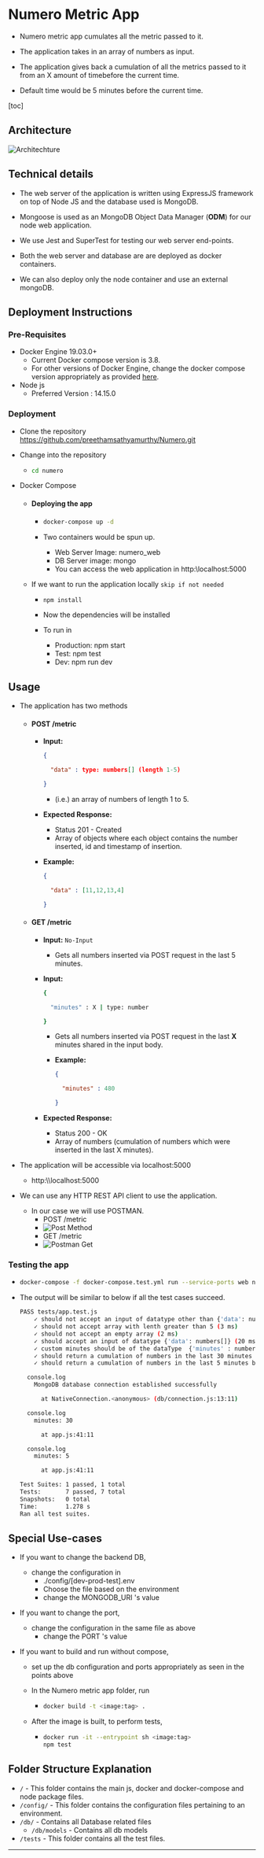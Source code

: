 # Numero Metric App

* Numero metric app cumulates all the metric passed to it.

* The application takes in an array of numbers as input.

* The application gives back a cumulation of all the metrics passed to it from an X amount of timebefore the current time.

* Default time would be 5 minutes before the current time.

  

[toc]

## Architecture



![Architechture](https://dev-to-uploads.s3.amazonaws.com/i/9zhouwhw5zcysdinhznn.jpg)



## Technical details

* The web server of the application is written using ExpressJS framework on top of Node JS and the database used is MongoDB.

* Mongoose is used as an MongoDB Object Data Manager (**ODM**) for our node web application.

* We use Jest and SuperTest for testing our web server end-points.

* Both the web server and database are are deployed as docker containers.

* We can also deploy only the node container and use an external mongoDB.

  

## Deployment Instructions

### Pre-Requisites

* Docker Engine 19.03.0+
  * Current Docker compose version is 3.8.
  * For other versions of Docker Engine, change the docker compose version appropriately as provided [here](https://docs.docker.com/compose/compose-file/).
* Node js
  * Preferred Version : 14.15.0

### Deployment

* Clone the repository https://github.com/preethamsathyamurthy/Numero.git

* Change into the repository

  * ```bash 
    cd numero
    ```

* Docker Compose

  * #### Deploying the app

    * ```bash
      docker-compose up -d
      ```

    * Two containers would be spun up.

      * Web Server Image:  numero_web
      * DB Server image: mongo
      * You can access the web application in  http:\\localhost:5000

  * If we want to run the application locally `skip if not needed`

    * ```bash
      npm install
      ```

    * Now the dependencies will be installed

    * To run in

      * Production: npm start
      * Test: npm test
      * Dev: npm run dev

## Usage

* The application has two methods

  * #### POST /metric

    * **Input:**

      ```json
      {
      
      	"data" : type: numbers[] (length 1-5)
      
      }
      ```

      * (i.e.) an array of numbers of length 1 to 5.

    * **Expected Response:**

      * Status 201 - Created
      * Array of objects where each object contains the number inserted, id and timestamp of insertion.

    * **Example:** 

      ```json 
      {
      
      	"data" : [11,12,13,4]
      
      }
      ```

  * #### GET /metric

    * **Input:** `No-Input`

      * Gets all numbers inserted via POST request in the last 5 minutes.

    * **Input:** 

      ```bash json
      {
      
      	"minutes" : X | type: number
      
      }
      ```

      * Gets all numbers inserted via POST request in the last **X** minutes shared in the input body.

      * **Example:**

        ```json
        {
        
          "minutes" : 480
        
        }
        ```

    * **Expected Response:**

      * Status 200 - OK
      * Array of numbers (cumulation of numbers which were inserted in the last X minutes).

* The application will be accessible via localhost:5000

  * http:\\\localhost:5000

* We can use any HTTP REST API client to use the application.

  * In our case we will use POSTMAN.
    * POST /metric
    * ![Post Method](https://dev-to-uploads.s3.amazonaws.com/i/y9ixgxpy9rp1p4t1abd8.PNG)
    * GET /metric
    * ![Postman Get](https://dev-to-uploads.s3.amazonaws.com/i/hfuy9slqmyky9k81uprh.PNG)

  

### Testing the app

* ```bash
  docker-compose -f docker-compose.test.yml run --service-ports web npm test
  ```

* The output will be similar to below if all the test cases succeed.

  ```bash
  PASS tests/app.test.js
      ✓ should not accept an input of datatype other than {'data': numbers[]} (54 ms)
      ✓ should not accept array with lenth greater than 5 (3 ms)
      ✓ should not accept an empty array (2 ms)
      ✓ should accept an input of datatype {'data': numbers[]} (20 ms)
      ✓ custom minutes should be of the dataType  {'minutes' : number} or empty (2 ms)
      ✓ should return a cumulation of numbers in the last 30 minutes (18 ms)
      ✓ should return a cumulation of numbers in the last 5 minutes by default (5 ms)
  
    console.log
      MongoDB database connection established successfully
  
        at NativeConnection.<anonymous> (db/connection.js:13:11)
  
    console.log
      minutes: 30
  
        at app.js:41:11
  
    console.log
      minutes: 5
  
        at app.js:41:11
  
  Test Suites: 1 passed, 1 total
  Tests:       7 passed, 7 total
  Snapshots:   0 total
  Time:        1.278 s
  Ran all test suites.
  ```



## Special Use-cases

* If you want to change the backend DB,

  * change the configuration in 
    * ./config/[dev-prod-test].env
    * Choose the file based on the environment
    * change the MONGODB_URI 's  value

* If you want to change the port,

  * change the configuration in the same file as above
    * change the PORT 's value

* If you want to build and run without compose,

  * set up the db configuration and ports appropriately as seen in the points above

  * In the Numero metric app folder, run

    * ```bash
      docker build -t <image:tag> .
      ```

  * After the image is built, to perform tests,

    * ```bash
      docker run -it --entrypoint sh <image:tag>
      npm test
      ```

    

## Folder Structure Explanation

* `/` - This folder contains the main js, docker and docker-compose and node package files.
* `/config/` - This folder contains the configuration files pertaining to an environment.
* `/db/` - Contains all Database related files
  * `/db/models` - Contains all db models
* `/tests` - This folder contains all the test files.



---



